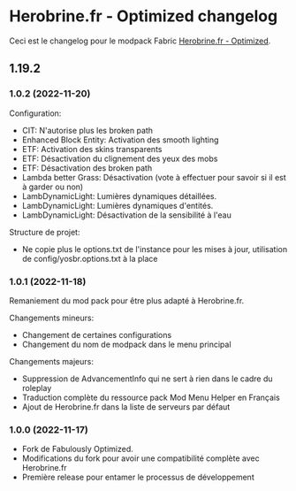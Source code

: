 # Herobrine.fr - Optimized changelog
Ceci est le changelog pour le modpack Fabric [Herobrine.fr - Optimized](https://www.curseforge.com/minecraft/modpacks/herobrine-fr-optimized).

## 1.19.2

### 1.0.2 (2022-11-20)

Configuration:
- CIT: N'autorise plus les broken path
- Enhanced Block Entity: Activation des smooth lighting
- ETF: Activation des skins transparents
- ETF: Désactivation du clignement des yeux des mobs
- ETF: Désactivation des broken path
- Lambda better Grass: Désactivation (vote à effectuer pour savoir si il est à garder ou non)
- LambDynamicLight: Lumières dynamiques détaillées.
- LambDynamicLight: Lumières dynamiques d'entités.
- LambDynamicLight: Désactivation de la sensibilité à l'eau

Structure de projet:
- Ne copie plus le options.txt de l'instance pour les mises à jour, utilisation de config/yosbr.options.txt à la place

### 1.0.1 (2022-11-18)

Remaniement du mod pack pour être plus adapté à Herobrine.fr.

Changements mineurs:
- Changement de certaines configurations
- Changement du nom de modpack dans le menu principal

Changements majeurs:
- Suppression de AdvancementInfo qui ne sert à rien dans le cadre du roleplay
- Traduction complète du ressource pack Mod Menu Helper en Français
- Ajout de Herobrine.fr dans la liste de serveurs par défaut

### 1.0.0 (2022-11-17)

- Fork de Fabulously Optimized.
- Modifications du fork pour avoir une compatibilité complète avec Herobrine.fr
- Première release pour entamer le processus de développement

